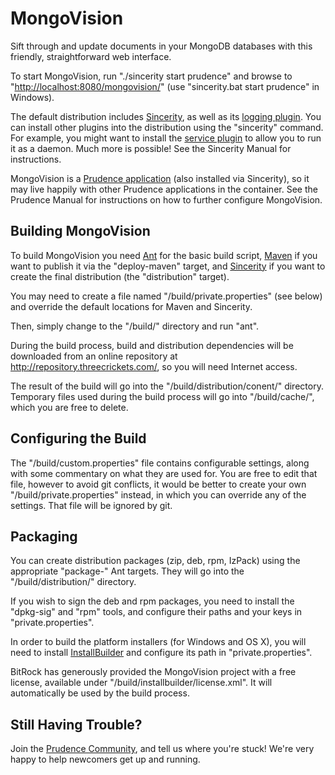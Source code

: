 
MongoVision
===========

Sift through and update documents in your MongoDB databases with this friendly,
straightforward web interface. 

To start MongoVision, run "./sincerity start prudence" and browse to
"[http://localhost:8080/mongovision/](http://localhost:8080/mongovision/)"
(use "sincerity.bat start prudence" in Windows).

The default distribution includes [Sincerity](http://threecrickets.com/sincerity/),
as well as its
[logging plugin](http://threecrickets.com/sincerity/ecosystem/feature-plugins/#logging-plugin).
You can install other plugins into the distribution using the "sincerity" command.
For example, you might want to install the
[service plugin](http://threecrickets.com/sincerity/ecosystem/feature-plugins/#service-plugin)
to allow you to run it as a daemon. Much more is possible! See the Sincerity Manual for
instructions.

MongoVision is a [Prudence application](http://threecrickets.com/prudence/) (also
installed via Sincerity), so it may live happily with other Prudence applications in the
container. See the Prudence Manual for instructions on how to further configure MongoVision. 


Building MongoVision
--------------------

To build MongoVision you need [Ant](http://ant.apache.org/) for the basic build script,
[Maven](http://maven.apache.org/) if you want to publish it via the "deploy-maven"
target, and [Sincerity](http://threecrickets.com/sincerity/) if you want to create the
final distribution (the "distribution" target). 

You may need to create a file named "/build/private.properties" (see below) and override
the default locations for Maven and Sincerity.

Then, simply change to the "/build/" directory and run "ant".

During the build process, build and distribution dependencies will be downloaded from
an online repository at http://repository.threecrickets.com/, so you will need Internet
access.

The result of the build will go into the "/build/distribution/conent/" directory.
Temporary files used during the build process will go into "/build/cache/", which you
are free to delete.


Configuring the Build
---------------------

The "/build/custom.properties" file contains configurable settings, along with some
commentary on what they are used for. You are free to edit that file, however to avoid
git conflicts, it would be better to create your own "/build/private.properties"
instead, in which you can override any of the settings. That file will be ignored by
git.


Packaging
---------

You can create distribution packages (zip, deb, rpm, IzPack) using the appropriate
"package-" Ant targets. They will go into the "/build/distribution/" directory.

If you wish to sign the deb and rpm packages, you need to install the "dpkg-sig" and
"rpm" tools, and configure their paths and your keys in "private.properties". 

In order to build the platform installers (for Windows and OS X), you will need to
install [InstallBuilder](http://installbuilder.bitrock.com/) and configure its path
in "private.properties".

BitRock has generously provided the MongoVision project with a free license, available
under "/build/installbuilder/license.xml". It will automatically be used by the build
process.


Still Having Trouble?
---------------------

Join the [Prudence Community](http://groups.google.com/group/prudence-community), and
tell us where you're stuck! We're very happy to help newcomers get up and running.
